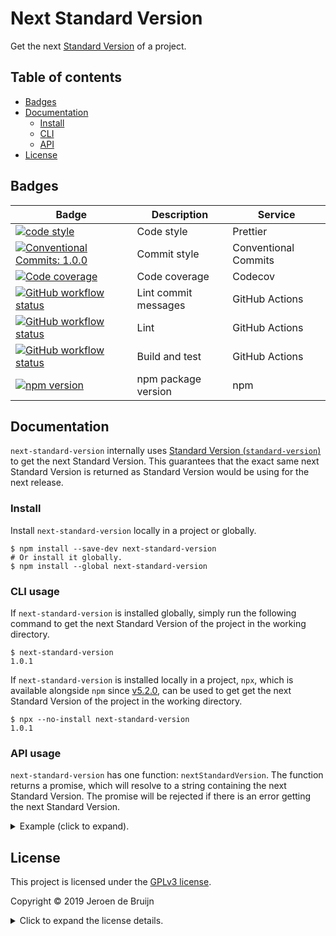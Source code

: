 # Next Standard Version

Get the next [Standard Version](https://github.com/conventional-changelog/standard-version) of a project.

## Table of contents

- [Badges](#badges)
- [Documentation](#documentation)
  - [Install](#install)
  - [CLI](#cli)
  - [API](#api)
- [License](#license)

<a name="badges"></a>

## Badges

| Badge                                                                                                                                                                                                                                          | Description          | Service              |
| ---------------------------------------------------------------------------------------------------------------------------------------------------------------------------------------------------------------------------------------------- | -------------------- | -------------------- |
| <a href="https://github.com/prettier/prettier#readme"><img alt="code style" src="https://img.shields.io/badge/code_style-prettier-ff69b4.svg?style=flat-square"></a>                                                                           | Code style           | Prettier             |
| <a href="https://conventionalcommits.org"><img alt="Conventional Commits: 1.0.0" src="https://img.shields.io/badge/Conventional%20Commits-1.0.0-yellow.svg?style=flat-square"></a>                                                             | Commit style         | Conventional Commits |
| <a href="https://codecov.io/gh/vidavidorra/next-standard-version"><img alt="Code coverage" src="https://img.shields.io/codecov/c/github/vidavidorra/next-standard-version/master?style=flat-square"></a>                                       | Code coverage        | Codecov              |
| <a href="https://github.com/vidavidorra/next-standard-version/actions"><img alt="GitHub workflow status" src="https://img.shields.io/github/workflow/status/vidavidorra/next-standard-version/Lint%20commit%20messages?style=flat-square"></a> | Lint commit messages | GitHub Actions       |
| <a href="https://github.com/vidavidorra/next-standard-version/actions"><img alt="GitHub workflow status" src="https://img.shields.io/github/workflow/status/vidavidorra/next-standard-version/Lint?style=flat-square"></a>                     | Lint                 | GitHub Actions       |
| <a href="https://github.com/vidavidorra/next-standard-version/actions"><img alt="GitHub workflow status" src="https://img.shields.io/github/workflow/status/vidavidorra/next-standard-version/Build?style=flat-square"></a>                    | Build and test       | GitHub Actions       |
| <a href="https://www.npmjs.com/package/next-standard-version"><img alt="npm version" src="https://img.shields.io/npm/v/next-standard-version.svg?style=flat-square"></a>                                                                       | npm package version  | npm                  |

<a name="documentation"></a>

## Documentation

`next-standard-version` internally uses [Standard Version (`standard-version`)](https://github.com/conventional-changelog/standard-version) to get the next Standard Version. This guarantees that the exact same next Standard Version is returned as Standard Version would be using for the next release.

<a name="install"></a>

### Install

Install `next-standard-version` locally in a project or globally.

```shell
$ npm install --save-dev next-standard-version
# Or install it globally.
$ npm install --global next-standard-version
```

<a name="cli"></a>

### CLI usage

If `next-standard-version` is installed globally, simply run the following command to get the next Standard Version of the project in the working directory.

```shell
$ next-standard-version
1.0.1
```

If `next-standard-version` is installed locally in a project, `npx`, which is available alongside `npm` since [v5.2.0](https://github.com/npm/npm/releases/tag/v5.2.0), can be used to get get the next Standard Version of the project in the working directory.

```shell
$ npx --no-install next-standard-version
1.0.1
```

<a name="api"></a>

### API usage

`next-standard-version` has one function: `nextStandardVersion`. The function returns a promise, which will resolve to a string containing the next Standard Version. The promise will be rejected if there is an error getting the next Standard Version.

<details><summary>Example (click to expand).</summary>
<p>

The example below shows how `next-standard-version` can be used in TypeScript. This example simply prints the next Standard Version to the console.

```typescript
import { nextStandardVersion } from 'next-standard-version';

nextStandardVersion()
  .then((newVersion: string) => {
    console.log(`The new version is: '${newVersion}'`);
  })
  .catch(error => console.error(error));
```

</details>

<a name="license"></a>

## License

This project is licensed under the [GPLv3 license](https://www.gnu.org/licenses/gpl.html).

Copyright © 2019 Jeroen de Bruijn

<details><summary>Click to expand the license details.</summary>
<p>

This program is free software: you can redistribute it and/or modify
it under the terms of the GNU General Public License as published by
the Free Software Foundation, either version 3 of the License, or
(at your option) any later version.

This program is distributed in the hope that it will be useful,
but WITHOUT ANY WARRANTY; without even the implied warranty of
MERCHANTABILITY or FITNESS FOR A PARTICULAR PURPOSE. See the
GNU General Public License for more details.

You should have received a copy of the GNU General Public License
along with this program. If not, see <http://www.gnu.org/licenses/>.

The full text of the license is available in the _LICENSE.md_ file in this repository and [online](https://www.gnu.org/licenses/gpl.html).

</details>
